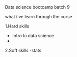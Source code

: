 Data science bootcamp batch 9

what i've learn through the corse

1.Hard skills
- Intro to data science
- 

2.Soft skills
-stats

